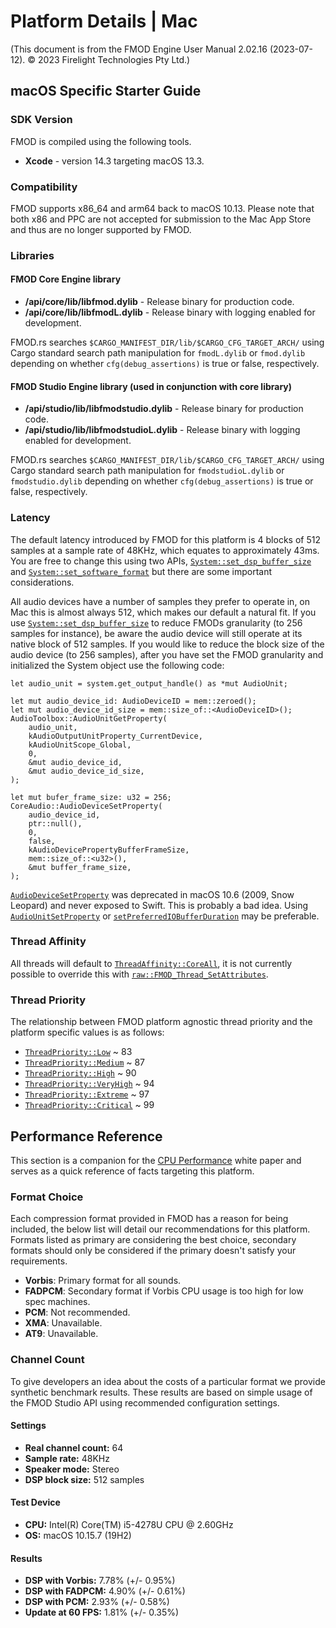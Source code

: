 # Platform Details | Mac

(This document is from the FMOD Engine User Manual 2.02.16 (2023-07-12). © 2023 Firelight Technologies Pty Ltd.)
<!-- This markdown is generated by docgen. Do not edit by hand. -->

  ## macOS Specific Starter Guide

 ### SDK Version

 FMOD is compiled using the following tools.

  - **Xcode** - version 14.3 targeting macOS 13.3.
 
 ### Compatibility

 FMOD supports x86_64 and arm64 back to macOS 10.13. Please note that both x86 and PPC are not accepted for submission to the Mac App Store and thus are no longer supported by FMOD.

 ### Libraries

 #### FMOD Core Engine library

  - **/api/core/lib/libfmod.dylib** - Release binary for production code.
 - **/api/core/lib/libfmodL.dylib** - Release binary with logging enabled for development.
 
 
<pre class="ignore" style="white-space:normal;font:inherit;">
FMOD.rs searches <code>$CARGO_MANIFEST_DIR/lib/$CARGO_CFG_TARGET_ARCH/</code>
using Cargo standard search path manipulation for <code>fmodL.dylib</code> or
<code>fmod.dylib</code> depending on whether <code>cfg(debug_assertions)</code>
is true or false, respectively.
</pre>

#### FMOD Studio Engine library (used in conjunction with core library)

  - **/api/studio/lib/libfmodstudio.dylib** - Release binary for production code.
 - **/api/studio/lib/libfmodstudioL.dylib** - Release binary with logging enabled for development.
 
 
<pre class="ignore" style="white-space:normal;font:inherit;">
FMOD.rs searches <code>$CARGO_MANIFEST_DIR/lib/$CARGO_CFG_TARGET_ARCH/</code>
using Cargo standard search path manipulation for <code>fmodstudioL.dylib</code>
or <code>fmodstudio.dylib</code> depending on whether
<code>cfg(debug_assertions)</code> is true or false, respectively.
</pre>

### Latency

 The default latency introduced by FMOD for this platform is 4 blocks of 512 samples at a sample rate of 48KHz, which equates to approximately 43ms. You are free to change this using two APIs, [`System::set_dsp_buffer_size`](System::set_dsp_buffer_size) and [`System::set_software_format`](System::set_software_format) but there are some important considerations.

 All audio devices have a number of samples they prefer to operate in, on Mac this is almost always 512, which makes our default a natural fit. If you use [`System::set_dsp_buffer_size`](System::set_dsp_buffer_size) to reduce FMODs granularity (to 256 samples for instance), be aware the audio device will still operate at its native block of 512 samples. If you would like to reduce the block size of the audio device (to 256 samples), after you have set the FMOD granularity and initialized the System object use the following code:


```rust,ignore
let audio_unit = system.get_output_handle() as *mut AudioUnit;

let mut audio_device_id: AudioDeviceID = mem::zeroed();
let mut audio_device_id_size = mem::size_of::<AudioDeviceID>();
AudioToolbox::AudioUnitGetProperty(
    audio_unit,
    kAudioOutputUnitProperty_CurrentDevice,
    kAudioUnitScope_Global,
    0,
    &mut audio_device_id,
    &mut audio_device_id_size,
);

let mut bufer_frame_size: u32 = 256;
CoreAudio::AudioDeviceSetProperty(
    audio_device_id,
    ptr::null(),
    0,
    false,
    kAudioDevicePropertyBufferFrameSize,
    mem::size_of::<u32>(),
    &mut buffer_frame_size,
);
```

<pre class="ignore" style="white-space:normal;font:inherit;">
<a href="https://developer.apple.com/documentation/coreaudio/1580742-audiodevicesetproperty?language=objc"><code>AudioDeviceSetProperty</code></a>
was deprecated in macOS 10.6 (2009, Snow Leopard) and never exposed to Swift.
This is probably a bad idea. Using <a href="https://developer.apple.com/documentation/audiotoolbox/1440371-audiounitsetproperty/"><code>AudioUnitSetProperty</code></a>
or <a href="https://developer.apple.com/documentation/avfaudio/avaudiosession/1616589-setpreferrediobufferduration"><code>setPreferredIOBufferDuration</code></a>
may be preferable.
</pre>


 ### Thread Affinity

 All threads will default to [`ThreadAffinity::CoreAll`](ThreadAffinity::CoreAll), it is not currently possible to override this with [`raw::FMOD_Thread_SetAttributes`](raw::FMOD_Thread_SetAttributes).

 ### Thread Priority

 The relationship between FMOD platform agnostic thread priority and the platform specific values is as follows:

  - [`ThreadPriority::Low`](ThreadPriority::Low) ~ 83
 - [`ThreadPriority::Medium`](ThreadPriority::Medium) ~ 87
 - [`ThreadPriority::High`](ThreadPriority::High) ~ 90
 - [`ThreadPriority::VeryHigh`](ThreadPriority::VeryHigh) ~ 94
 - [`ThreadPriority::Extreme`](ThreadPriority::Extreme) ~ 97
 - [`ThreadPriority::Critical`](ThreadPriority::Critical) ~ 99
 
 ## Performance Reference

 This section is a companion for the [CPU Performance](<https://fmod.com/docs/2.02/api/white-papers-cpu-performance.html>) white paper and serves as a quick reference of facts targeting this platform.

 ### Format Choice

 Each compression format provided in FMOD has a reason for being included, the below list will detail our recommendations for this platform. Formats listed as primary are considering the best choice, secondary formats should only be considered if the primary doesn't satisfy your requirements.

  - **Vorbis**: Primary format for all sounds.
 - **FADPCM**: Secondary format if Vorbis CPU usage is too high for low spec machines.
 - **PCM**: Not recommended.
 - **XMA**: Unavailable.
 - **AT9**: Unavailable.
 
 ### Channel Count

 To give developers an idea about the costs of a particular format we provide synthetic benchmark results. These results are based on simple usage of the FMOD Studio API using recommended configuration settings.

 #### Settings

  - **Real channel count:** 64
 - **Sample rate:** 48KHz
 - **Speaker mode:** Stereo
 - **DSP block size:** 512 samples
 
 #### Test Device

  - **CPU:** Intel(R) Core(TM) i5-4278U CPU @ 2.60GHz
 - **OS:** macOS 10.15.7 (19H2)
 
 #### Results

  - **DSP with Vorbis:** 7.78% (+/- 0.95%)
 - **DSP with FADPCM:** 4.90% (+/- 0.61%)
 - **DSP with PCM:** 2.93% (+/- 0.58%)
 - **Update at 60 FPS:** 1.81% (+/- 0.35%)
 

